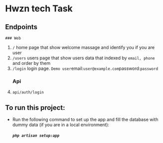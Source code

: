# Hwzn tech Task
## Endpoints
    ### Web
1. `/` home page that show welcome massage and identify you if you are user
2. `/users` users page that show users data that indexed by `email, phone` and order by them
3. `/login` login page. `Demo user`email:`user@example.com`password:`password`
   ### Api
4. `api/auth/login`

## To run this project:
- Run the following command to set up the app and fill the database with dummy data (if you are in a local environment):
  ##### `php artisan setup:app`
